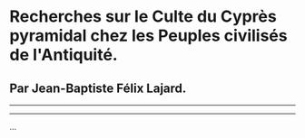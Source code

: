 # Recherches sur le Culte du Cyprès pyramidal chez les Peuples civilisés de l'Antiquité.

## Par Jean-Baptiste Félix Lajard.

---

---

...
